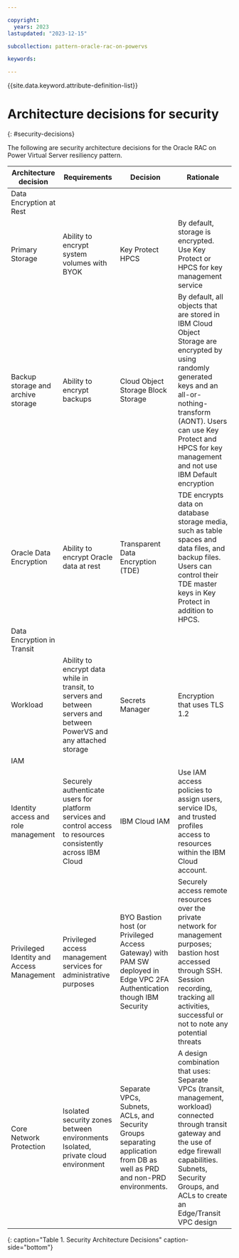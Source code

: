 ```yaml
---

copyright:
  years: 2023
lastupdated: "2023-12-15"

subcollection: pattern-oracle-rac-on-powervs

keywords:

---
```


{{site.data.keyword.attribute-definition-list}}

# Architecture decisions for security
{: #security-decisions}

The following are security architecture decisions for the Oracle RAC on Power Virtual Server resiliency pattern.

| Architecture decision                            | Requirements                                                                                                        | Decision                                                                                                       | Rationale                                                                                                                                                                                                                           |
|-----------------------------------------|-------------------------------------------------------------------------------------------------------------------------|--------------------------------------------------------------------------------------------------------------------------|-----------------------------------------------------------------------------------------------------------------------------------------------------------------------------------------------------------------------------------------------------|
| Data Encryption at Rest             |                                                                                                                         |                                                                                                                          |                                                                                                                                                                                                                                                     |
| Primary Storage                         | Ability to encrypt system volumes with BYOK                                                                             | Key Protect HPCS                                                                                                         | By default, storage is encrypted. Use Key Protect or HPCS for key management service                                                                                                                                                                |
| Backup storage and archive storage        | Ability to encrypt backups                                                                                              | Cloud Object Storage Block Storage                                                                                       | By default, all objects that are stored in IBM Cloud Object Storage are encrypted by using randomly generated keys and an all-or-nothing-transform (AONT). Users can use Key Protect and HPCS for key management and not use IBM Default encryption |
| Oracle Data Encryption                  | Ability to encrypt Oracle data at rest                                                                                  | Transparent Data Encryption (TDE)                                                                                        | TDE encrypts data on database storage media, such as table spaces and data files, and backup files. Users can control their TDE master keys in Key Protect in addition to HPCS.                                                                     |
| Data Encryption in Transit         |                                                                                                                         |                                                                                                                          |                                                                                                                                                                                                                                                     |
| Workload                                | Ability to encrypt data while in transit, to servers and between servers and between PowerVS and any attached storage | Secrets Manager                                                                                                          | Encryption that uses TLS 1.2                                                                                                                                                                                                                            |
| IAM                                 |                                                                                                                         |                                                                                                                          |                                                                                                                                                                                                                                                     |
| Identity access and role management       | Securely authenticate users for platform services and control access to resources consistently across IBM Cloud         | IBM Cloud IAM                                                                                                            | Use IAM access policies to assign users, service IDs, and trusted profiles access to resources within the IBM Cloud account.                                                                                                                        |
| Privileged Identity and Access Management | Privileged access management services for administrative purposes                                                       | BYO Bastion host (or Privileged Access Gateway) with PAM SW deployed in Edge VPC 2FA Authentication though IBM Security | Securely access remote resources over the private network for management purposes; bastion host accessed through SSH. Session recording, tracking all activities, successful or not to note any potential threats                                      |
| Core Network Protection                 | Isolated security zones between environments Isolated, private cloud environment                                       | Separate VPCs, Subnets, ACLs, and Security Groups separating application from DB as well as PRD and non-PRD environments. | A design combination that uses: Separate VPCs (transit, management, workload) connected through transit gateway and the use of edge firewall capabilities. Subnets, Security Groups, and ACLs to create an Edge/Transit VPC design                      |
{: caption="Table 1. Security Architecture Decisions" caption-side="bottom"}
